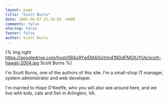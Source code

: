 ```yaml
---
layout: page
title: "Scott Burns"
date: 2005-08-07 21:16:01 -0400
comments: false
sharing: false
footer: false
author: Scott Burns
---
```


{% img right https://googledrive.com/host/0B4x9YwEM4iSqVm41NDdFMGlUYUk/scott-hawaii-2004.jpg Scott Burns %}

I'm Scott Burns, one of the authors of this site.  I'm a small-shop IT
manager, system administrator and web developer.

I'm married to Hope O'Keeffe, who you will also see around here, and we live
with kids, cats and fish in Arlington, VA.
